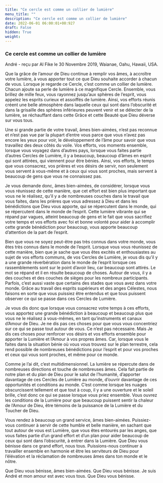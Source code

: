 ```yaml
---
title: "Ce cercle est comme un collier de lumière"
menu_title: ""
description: "Ce cercle est comme un collier de lumière"
date: 2022-06-01 06:00:01+00:927
draft: False
hidden: True
weight:
---
```

### Ce cercle est comme un collier de lumière

André - reçu par Al Fike le 30 Novembre 2019, Waianae, Oahu, Hawaii, USA.

Que la grâce de l’amour de Dieu continue à remplir vos âmes, à accroître votre lumière, à vous apporter tout ce que Dieu souhaite accorder à chacun de vous. Lorsque je regarde ce Cercle, c’est comme un collier de lumière. Chacun ajoute sa perle de lumière à ce magnifique Cercle. Ensemble, vous brillez de mille feux, vous rayonnez jusqu’aux sphères de l’esprit, vous appelez les esprits curieux et assoiffés de lumière. Ainsi, vos efforts réunis créent une belle atmosphère dans laquelle ceux qui sont dans l’obscurité et dans la grisaille des sphères inférieures peuvent venir et se délecter de la lumière, se réchauffant dans cette Grâce et cette Beauté que Dieu déverse sur vous tous.

Une si grande partie de votre travail, âmes bien-aimées, n’est pas reconnue et n’est pas vue par la plupart d’entre vous parce que vous n’avez pas encore les yeux pour voir, le développement de l’âme pour savoir que vous travaillez des deux côtés du voile. Vos efforts, vos moments ensemble, lorsque vous voyagez dans d’autres pays, lorsque vous faites partie d’autres Cercles de Lumière, il y a beaucoup, beaucoup d’âmes en esprit qui sont attirées, qui viennent pour être bénies. Ainsi, vos efforts, le temps que vous consacrez, vos prières et vos désirs de servir, non seulement vous servent à vous-même et à ceux qui vous sont proches, mais servent à beaucoup de gens que vous ne connaissez pas.

Je vous demande donc, âmes bien-aimées, de considérer, lorsque vous vous réunissez de cette manière, que cet effort est bien plus important que vous ne le réalisez, qu’il y a de nombreuses couches dans le travail que vous faites, dans les prières que vous adressez à Dieu et dans les bénédictions que Dieu vous apporte, qui se répercutent dans le monde, qui se répercutent dans le monde de l’esprit. Cette lumière vibrante qui se répand par vagues, atteint beaucoup de gens et le fait que vous sacrifiez votre temps et vos efforts avec foi et bonne volonté pour aider à accomplir cette grande bénédiction pour beaucoup, vous apporte beaucoup d’attention de la part de l’esprit.

Bien que vous ne soyez peut-être pas très connus dans votre monde, vous êtes très connus dans le monde de l’esprit. Lorsque vous vous réunissez de cette manière, bien que je sache que vous êtes excités et enthousiastes au sujet de vos efforts communs, de vos Cercles de Lumière, je vous dis qu’il y a une grande réverbération dans le monde de l’esprit lorsque ces rassemblements sont sur le point d’avoir lieu, car beaucoup sont attirés. Le mot se répand et il en résulte beaucoup de choses. Autour de vous, il y a des couches et des couches de sièges pour les nombreux participants. Parfois, c’est aussi vaste que certains des stades que vous avez dans votre monde. Grâce au travail des esprits supérieurs et des anges Célestes, nous faisons en sorte que vous puissiez être entendus et que tous puissent observer ce qui se passe dans ces Cercles de Lumière.

Je vous dis donc que lorsque vous consacrez votre temps à ces efforts, vous apportez une grande bénédiction à beaucoup et beaucoup plus que vous ne le réalisez à vous-mêmes, en tant qu’instruments et canaux d’Amour de Dieu. Je ne dis pas ces choses pour que vous vous concentriez sur ce qui se passe tout autour de vous. Ce n’est pas nécessaire. Mais Je dis ces choses pour renforcer vos désirs et vos efforts ensemble pour apporter la Lumière et l’Amour à vos propres âmes. Car, lorsque vous le faites dans la situation bénie où vous vous trouvez sur le plan terrestre, cela rend possible de nombreuses bénédictions pour l’esprit et pour vos proches et ceux qui vous sont proches, et même pour ce monde.

Comme je l’ai dit, c’est multidimensionnel. La lumière se répercute dans de nombreuses directions et touche de nombreuses âmes. Cela fait partie de notre plan et du plan de Dieu pour le salut de l’humanité, d’apporter davantage de ces Cercles de Lumière au monde, d’ouvrir davantage de ces opportunités et conditions au monde. C’est comme lorsque les nuages obscurcissent tellement et que tout à coup, il y a une ouverture et le soleil brille, c’est donc ce qui se passe lorsque vous priez ensemble. Vous ouvrez les conditions de la Lumière pour que beaucoup puissent sentir la chaleur de l’Amour de Dieu, être témoins de la puissance de la Lumière et du Toucher de Dieu.

Vous rendez à beaucoup un grand service, âmes bien-aimées. Puissiez-vous continuer à servir de cette humble et belle manière, en sachant que tout autour de vous est Lumière, que vous êtes entourés par les anges, que vous faites partie d’un grand effort et d’un plan pour aider beaucoup de ceux qui sont dans l’obscurité, à entrer dans la Lumière. Que Dieu vous bénisse dans ce grand effort, nous tous. Puissions-nous continuer à travailler ensemble en harmonie et être les serviteurs de Dieu pour l’élévation et la réclamation de nombreuses âmes dans ton monde et le nôtre.

Que Dieu vous bénisse, âmes bien-aimées. Que Dieu vous bénisse. Je suis André et mon amour est avec vous tous. Que Dieu vous bénisse.
